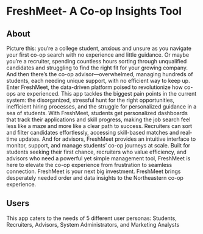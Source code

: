# FreshMeet- A Co-op Insights Tool

## About

Picture this: you’re a college student, anxious and unsure as you navigate your first co-op search with no experience and little guidance. Or maybe you’re a recruiter, spending countless hours sorting through unqualified candidates and struggling to find the right fit for your growing company. And then there’s the co-op advisor—overwhelmed, managing hundreds of students, each needing unique support, with no efficient way to keep up.
Enter FreshMeet, the data-driven platform poised to revolutionize how co-ops are experienced. This app tackles the biggest pain points in the current system: the disorganized, stressful hunt for the right opportunities, inefficient hiring processes, and the struggle for personalized guidance in a sea of students. With FreshMeet, students get personalized dashboards that track their applications and skill progress, making the job search feel less like a maze and more like a clear path to success. Recruiters can sort and filter candidates effortlessly, accessing skill-based matches and real-time updates. And for advisors, FreshMeet provides an intuitive interface to monitor, support, and manage students’ co-op journeys at scale.
Built for students seeking their first chance, recruiters who value efficiency, and advisors who need a powerful yet simple management tool, FreshMeet is here to elevate the co-op experience from frustration to seamless connection. FreshMeet is your next big investment. FreshMeet brings desperately needed order and data insights to the Northeastern co-op experience.

## Users

This app caters to the needs of 5 different user personas: Students, Recruiters, Advisors, System Administrators, and Marketing Analysts


